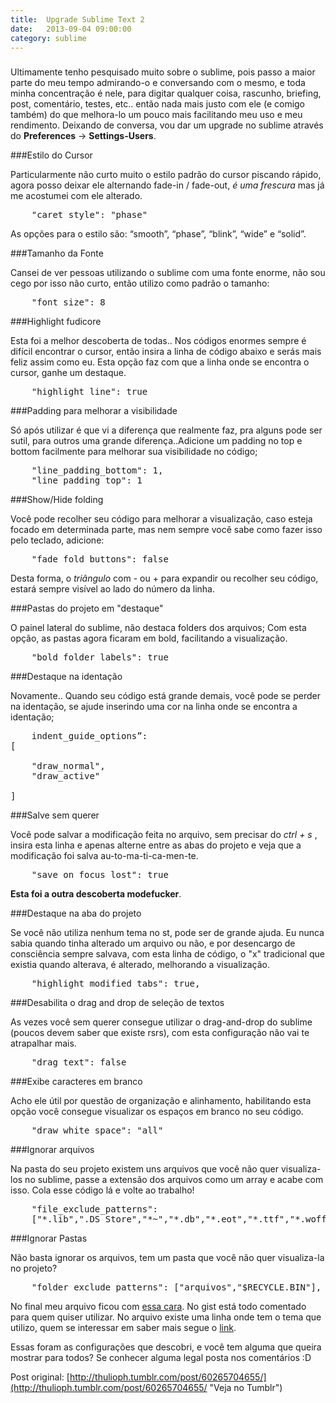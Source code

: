 ```yaml
---
title:  Upgrade Sublime Text 2
date:   2013-09-04 09:00:00
category: sublime
---
```

<h3 id="internal-title-post" class="internal-title-post"></h3>

Ultimamente tenho pesquisado muito sobre o sublime, pois passo a maior parte do meu tempo admirando-o e conversando com o mesmo, e toda minha concentração é nele, para digitar qualquer coisa, rascunho, briefing, post, comentário, testes, etc.. então nada mais justo com ele (e comigo também) do que melhora-lo um pouco mais facilitando meu uso e meu rendimento. Deixando de conversa, vou dar um upgrade no sublime através do **Preferences** -> **Settings-Users**.

###Estilo do Cursor

Particularmente não curto muito o estilo padrão do cursor piscando rápido, agora posso deixar ele alternando fade-in / fade-out, *é uma frescura* mas já me acostumei com ele alterado.

<pre class="lang-json">
	"caret_style": "phase"
</pre>

As opções para o estilo são: “smooth”, “phase”, “blink”, “wide” e “solid”.


###Tamanho da Fonte

Cansei de ver pessoas utilizando o sublime com uma fonte enorme, não sou cego por isso não curto, então utilizo como padrão o tamanho:

<pre class="lang-json">
	"font_size": 8
</pre>


###Highlight fudicore

Esta foi a melhor descoberta de todas.. Nos códigos enormes sempre é difícil encontrar o cursor, então insira a linha de código abaixo e serás mais feliz assim como eu. Esta opção faz com que a linha onde se encontra o cursor, ganhe um destaque.

<pre class="lang-json">
	"highlight_line": true
</pre>

###Padding para melhorar a visibilidade

Só após utilizar é que vi a diferença que realmente faz, pra alguns pode ser sutil, para outros uma grande diferença..Adicione um padding no top e bottom facilmente para melhorar sua visibilidade no código;

<pre class="lang-json">
	"line_padding_bottom": 1,
	"line_padding_top": 1
</pre>

###Show/Hide folding

Você pode recolher seu código para melhorar a visualização, caso esteja focado em determinada parte, mas nem sempre você sabe como fazer isso pelo teclado, adicione:

<pre class="lang-json">
	"fade_fold_buttons": false
</pre>

Desta forma, o  *triângulo* com - ou + para expandir ou recolher seu código, estará sempre visível ao lado do número da linha.

###Pastas do projeto em "destaque"

O painel lateral do sublime, não destaca folders dos arquivos; Com esta opção, as pastas agora ficaram em bold, facilitando a visualização.

<pre class="lang-json">
	"bold_folder_labels": true
</pre>

###Destaque na identação

Novamente.. Quando seu código está grande demais, você pode se perder na identação, se ajude inserindo uma cor na linha onde se encontra a identação;

<pre class="lang-json">
	indent_guide_options”:
[

	"draw_normal",
	"draw_active"

]
</pre>

###Salve sem querer

Você pode salvar a modificação feita no arquivo, sem precisar do *ctrl + s* , insira esta linha e apenas alterne entre as abas do projeto e veja que a modificação foi salva au-to-ma-ti-ca-men-te.

<pre class="lang-json">
	"save_on_focus_lost": true
</pre>

**Esta foi a outra descoberta modefucker**.

###Destaque na aba do projeto

Se você não utiliza nenhum tema no st, pode ser de grande ajuda. Eu nunca sabia quando tinha alterado um arquivo ou não, e por desencargo de consciência sempre salvava, com esta linha de código, o "x" tradicional que existia quando alterava, é alterado, melhorando a visualização.

<pre class="lang-json">
	"highlight_modified_tabs": true,
</pre>

###Desabilita o drag and drop de seleção de textos

As vezes você sem querer consegue utilizar o drag-and-drop do sublime (poucos devem saber que existe rsrs), com esta configuração não vai te atrapalhar mais.

<pre class="lang-json">
	"drag_text": false
</pre>

###Exibe caracteres em branco

Acho ele útil por questão de organização e alinhamento, habilitando esta opção você consegue visualizar os espaços em branco no seu código.

<pre class="lang-json">
	"draw_white_space": "all"
</pre>

###Ignorar arquivos

Na pasta do seu projeto existem uns arquivos que você não quer visualiza-los no sublime, passe a extensão dos arquivos como um array e acabe com isso. Cola esse código lá e volte ao trabalho!

<pre class="lang-json">
	"file_exclude_patterns":
	["*.lib",".DS_Store","*~","*.db","*.eot","*.ttf","*.woff","*.tmp","Thumbs.db"]
</pre>


###Ignorar Pastas

Não basta ignorar os arquivos, tem um pasta que você não quer visualiza-la no projeto?

<pre class="lang-json">
	"folder_exclude_patterns": ["arquivos","$RECYCLE.BIN"],
</pre>

No final meu arquivo ficou com [essa cara][Arquivo final]. No gist está todo comentado para quem quiser utilizar. No arquivo existe uma linha onde tem o tema que utilizo, quem se interessar em saber mais segue o [link](https://github.com/EleazarCrusader/nexus-theme "Tema utilizando no Sublime Text - Nexus").

[Arquivo Final]: https://www.gist.github.com/thulioph/6665879

Essas foram as configurações que descobri, e você tem alguma que queira mostrar para todos? Se conhecer alguma legal posta nos comentários :D

Post original: [http://thulioph.tumblr.com/post/60265704655/](http://thulioph.tumblr.com/post/60265704655/ "Veja no Tumblr")
